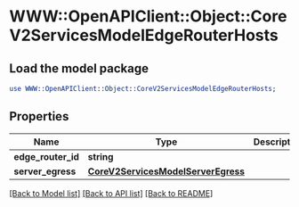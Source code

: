 # WWW::OpenAPIClient::Object::CoreV2ServicesModelEdgeRouterHosts

## Load the model package
```perl
use WWW::OpenAPIClient::Object::CoreV2ServicesModelEdgeRouterHosts;
```

## Properties
Name | Type | Description | Notes
------------ | ------------- | ------------- | -------------
**edge_router_id** | **string** |  | 
**server_egress** | [**CoreV2ServicesModelServerEgress**](CoreV2ServicesModelServerEgress.md) |  | 

[[Back to Model list]](../README.md#documentation-for-models) [[Back to API list]](../README.md#documentation-for-api-endpoints) [[Back to README]](../README.md)


